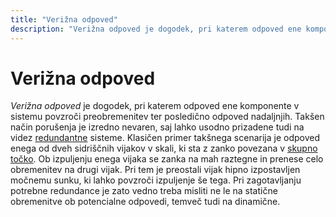 ```yaml
---
title: "Verižna odpoved"
description: "Verižna odpoved je dogodek, pri katerem odpoved ene komponente v sistemu povzroči preobremenitev ter posledično odpoved nadaljnjih."
---
```


# Verižna odpoved

_Verižna odpoved_ je dogodek, pri katerem odpoved ene komponente v sistemu povzroči preobremenitev ter posledično odpoved nadaljnjih. Takšen način porušenja je izredno nevaren, saj lahko usodno prizadene tudi na videz [redundantne](redundanca) sisteme. Klasičen primer takšnega scenarija je odpoved enega od dveh sidriščnih vijakov v skali, ki sta z zanko povezana v [skupno točko](skupna-tocka). Ob izpuljenju enega vijaka se zanka na mah raztegne in prenese celo obremenitev na drugi vijak. Pri tem je preostali vijak hipno izpostavljen močnemu sunku, ki lahko povzroči izpuljenje še tega. Pri zagotavljanju potrebne redundance je zato vedno treba misliti ne le na statične obremenitve ob potencialne odpovedi, temveč tudi na dinamične.

